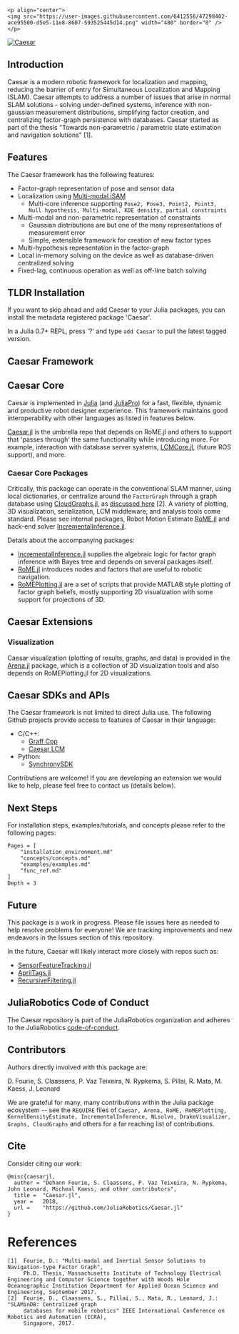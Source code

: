 ```@raw html
<p align="center">
<img src="https://user-images.githubusercontent.com/6412556/47298402-ace95500-d5e5-11e8-8607-593525445d14.png" width="480" border="0" />
</p>
```

[![Caesar](http://pkg.julialang.org/badges/Caesar_0.7.svg)](http://pkg.julialang.org/?pkg=Caesar&ver=0.7)

## Introduction
Caesar is a modern robotic framework for localization and mapping, reducing the barrier of entry for Simultaneous Localization and Mapping (SLAM). Caesar attempts to address a number of issues that arise in normal SLAM solutions - solving under-defined systems, inference with non-gaussian measurement distributions, simplifying factor creation, and centralizing factor-graph persistence with databases. Caesar started as part of the thesis "Towards non-parametric / parametric state estimation and navigation solutions" [1].

## Features
The Caesar framework has the following features:
* Factor-graph representation of pose and sensor data
* Localization using [Multi-modal iSAM](http://frc.ri.cmu.edu/~kaess/pub/Fourie16iros.pdf)
  * Multi-core inference supporting `Pose2, Pose3, Point2, Point3, Null hypothesis, Multi-modal, KDE density, partial constraints`
* Multi-modal and non-parametric representation of constraints
  * Gaussian distributions are but one of the many representations of measurement error
  * Simple, extensible framework for creation of new factor types
* Multi-hypothesis representation in the factor-graph
* Local in-memory solving on the device as well as database-driven centralized solving
* Fixed-lag, continuous operation as well as off-line batch solving

## TLDR Installation
If you want to skip ahead and add Caesar to your Julia packages, you can install the metadata registered package 'Caesar'.

In a Julia 0.7+ REPL, press '?' and type `add Caesar` to pull the latest tagged version.

## Caesar Framework

## Caesar Core
Caesar is implemented in [Julia](http://www.julialang.org/) (and [JuliaPro](http://www.juliacomputing.com)) for a fast, flexible, dynamic and productive robot designer experience. This framework maintains good interoperability with other languages as listed in features below.

[Caesar.jl](http://www.github.com/JuliaRobotics/Caesar.jl) is the umbrella repo that depends on RoME.jl and others to support that 'passes through' the same functionality while introducing more. For example, interaction with database server systems, [LCMCore.jl](http://www.github.com/JuliaRobotics/LCMCore.jl), (future ROS support), and more.

### Caesar Core Packages
Critically, this package can operate in the conventional SLAM manner, using local dictionaries, or centralize around the `FactorGraph` through a graph database using [CloudGraphs.jl](https://github.com/GearsAD/CloudGraphs.jl.git), as [discussed here](http://people.csail.mit.edu/spillai/projects/cloud-graphs/2017-icra-cloudgraphs.pdf) [2]. A variety of plotting, 3D visualization, serialization, LCM middleware, and analysis tools come standard. Please see internal packages, Robot Motion Estimate [RoME.jl](http://www.github.com/JuliaRobotics/RoME.jl) and back-end solver [IncrementalInference.jl](http://www.github.com/JuliaRobotics/IncrementalInference.jl).

Details about the accompanying packages:
* [IncrementalInference.jl](http://www.github.com/JuliaRobotics/IncrementalInference.jl) supplies the algebraic logic for factor graph inference with Bayes tree and depends on several packages itself.
* [RoME.jl](http://www.github.com/JuliaRobotics/RoME.jl) introduces nodes and factors that are useful to robotic navigation.
* [RoMEPlotting.jl](http://www.github.com/JuliaRobotics/RoMEPlotting.jl) are a set of scripts that provide MATLAB style plotting of factor graph beliefs, mostly supporting 2D visualization with some support for projections of 3D.

## Caesar Extensions

### Visualization
Caesar visualization (plotting of results, graphs, and data) is provided in the [Arena.jl](https://github.com/dehann/Arena.jl) package, which is a collection of 3D visualization tools and also depends on RoMEPlotting.jl for 2D visualizations.

## Caesar SDKs and APIs
The Caesar framework is not limited to direct Julia use. The following Github projects provide access to features of Caesar in their language:

* C/C++:
  * [Graff Cpp](https://github.com/MarineRoboticsGroup/graff_cpp)
  * [Caesar LCM](http://github.com/pvazteixeira/caesar-lcm)
* Python:
  * [SynchronySDK](https://github.com/nicrip/SynchronySDK_py)

Contributions are welcome! If you are developing an extension we would like to help, please feel free to contact us (details below).

## Next Steps
For installation steps, examples/tutorials, and concepts please refer to the following pages:

```@contents
Pages = [
    "installation_environment.md"
    "concepts/concepts.md"
    "examples/examples.md"
    "func_ref.md"
]
Depth = 3
```

## Future
This package is a work in progress. Please file issues here as needed to help resolve problems for everyone! We are tracking improvements and new endeavors in the Issues section of this repository.

In the future, Caesar will likely interact more closely with repos such as:
* [SensorFeatureTracking.jl](http://www.github.com/JuliaRobotics/SensorFeatureTracking.jl)
* [AprilTags.jl](http://www.github.com/JuliaRobotics/AprilTags.jl)
* [RecursiveFiltering.jl](http://www.github.com/JuliaRobotics/RecursiveFiltering.jl)

## JuliaRobotics Code of Conduct
The Caesar repository is part of the JuliaRobotics organization and adheres to the JuliaRobotics [code-of-conduct](https://github.com/JuliaRobotics/administration/blob/master/code_of_conduct.md).


## Contributors
Authors directly involved with this package are:

D. Fourie, S. Claassens, P. Vaz Teixeira, N. Rypkema, S. Pillai, R. Mata, M. Kaess, J. Leonard

We are grateful for many, many contributions within the Julia package ecosystem -- see the `REQUIRE` files of `Caesar, Arena, RoME, RoMEPlotting, KernelDensityEstimate, IncrementalInference, NLsolve, DrakeVisualizer, Graphs, CloudGraphs` and others for a far reaching list of contributions.


## Cite
Consider citing our work:

```
@misc{caesarjl,
  author = "Dehann Fourie, S. Claassens, P. Vaz Teixeira, N. Rypkema, John Leonard, Micheal Kaess, and other contributors",
  title =  "Caesar.jl",
  year =   2018,
  url =    "https://github.com/JuliaRobotics/Caesar.jl"
}
```

# References
    [1]  Fourie, D.: "Multi-modal and Inertial Sensor Solutions to Navigation-type Factor Graph",
         Ph.D. Thesis, Massachusetts Institute of Technology Electrical Engineering and Computer Science together with Woods Hole Oceanographic Institution Department for Applied Ocean Science and Engineering, September 2017.
    [2]  Fourie, D., Claassens, S., Pillai, S., Mata, R., Leonard, J.: "SLAMinDB: Centralized graph
         databases for mobile robotics" IEEE International Conference on Robotics and Automation (ICRA),
         Singapore, 2017.
